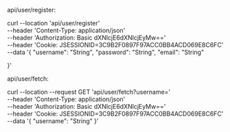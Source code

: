 api/user/register:


curl --location 'api/user/register' \
--header 'Content-Type: application/json' \
--header 'Authorization: Basic dXNlcjE6dXNlcjEyMw==' \
--header 'Cookie: JSESSIONID=3C9B2F0897F97ACC0BB4ACD069E8C6FC' \
--data '{
    "username": "String",
    "password": "String",
    "email": "String"

}'



api/user/fetch:


curl --location --request GET 'api/user/fetch?username=' \
--header 'Content-Type: application/json' \
--header 'Authorization: Basic dXNlcjE6dXNlcjEyMw==' \
--header 'Cookie: JSESSIONID=3C9B2F0897F97ACC0BB4ACD069E8C6FC' \
--data '{
    "username": "String"
}'
